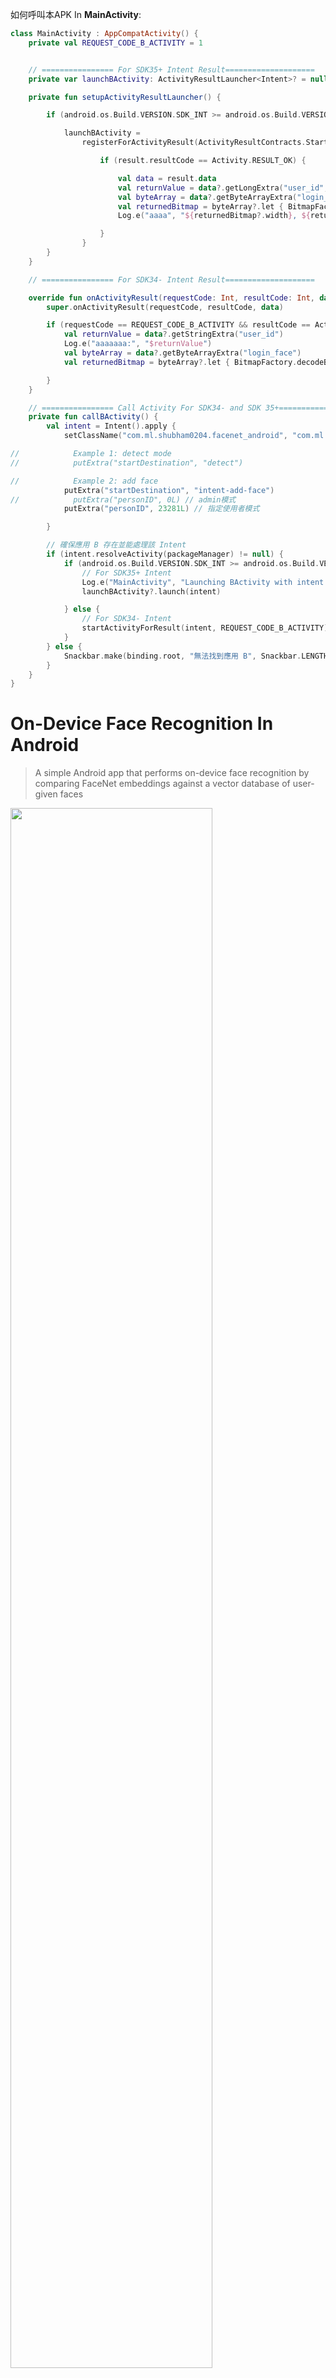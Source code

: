 

如何呼叫本APK
In **MainActivity**:
```Kotlin
class MainActivity : AppCompatActivity() {
    private val REQUEST_CODE_B_ACTIVITY = 1


    // ================ For SDK35+ Intent Result====================
    private var launchBActivity: ActivityResultLauncher<Intent>? = null

    private fun setupActivityResultLauncher() {

        if (android.os.Build.VERSION.SDK_INT >= android.os.Build.VERSION_CODES.R) {

            launchBActivity =
                registerForActivityResult(ActivityResultContracts.StartActivityForResult()) { result ->

                    if (result.resultCode == Activity.RESULT_OK) {

                        val data = result.data
                        val returnValue = data?.getLongExtra("user_id", 0)
                        val byteArray = data?.getByteArrayExtra("login_face")
                        val returnedBitmap = byteArray?.let { BitmapFactory.decodeByteArray(it, 0, byteArray.size) }
                        Log.e("aaaa", "${returnedBitmap?.width}, ${returnedBitmap?.height}")

                    }
                }
        }
    }

    // ================ For SDK34- Intent Result====================

    override fun onActivityResult(requestCode: Int, resultCode: Int, data: Intent?) {
        super.onActivityResult(requestCode, resultCode, data)

        if (requestCode == REQUEST_CODE_B_ACTIVITY && resultCode == Activity.RESULT_OK) {
            val returnValue = data?.getStringExtra("user_id")
            Log.e("aaaaaaa:", "$returnValue")
            val byteArray = data?.getByteArrayExtra("login_face")
            val returnedBitmap = byteArray?.let { BitmapFactory.decodeByteArray(it, 0, byteArray.size) }

        }
    }

    // ================ Call Activity For SDK34- and SDK 35+====================
    private fun callBActivity() {
        val intent = Intent().apply {
            setClassName("com.ml.shubham0204.facenet_android", "com.ml.shubham0204.facenet_android.MainActivity")

//            Example 1: detect mode
//            putExtra("startDestination", "detect")

//            Example 2: add face
            putExtra("startDestination", "intent-add-face")
//            putExtra("personID", 0L) // admin模式
            putExtra("personID", 23281L) // 指定使用者模式

        }

        // 確保應用 B 存在並能處理該 Intent
        if (intent.resolveActivity(packageManager) != null) {
            if (android.os.Build.VERSION.SDK_INT >= android.os.Build.VERSION_CODES.R) {
                // For SDK35+ Intent
                Log.e("MainActivity", "Launching BActivity with intent: $intent")
                launchBActivity?.launch(intent)

            } else {
                // For SDK34- Intent
                startActivityForResult(intent, REQUEST_CODE_B_ACTIVITY)
            }
        } else {
            Snackbar.make(binding.root, "無法找到應用 B", Snackbar.LENGTH_LONG).show()
        }
    }
}

```

# On-Device Face Recognition In Android 

> A simple Android app that performs on-device face recognition by comparing FaceNet embeddings against a vector database of user-given faces

<img src="https://github.com/user-attachments/assets/3a79776c-e5dd-48c3-8b84-6ec3eaf32d2f" width="80%"/>

<img src="https://github.com/user-attachments/assets/2bbdb033-e709-40f1-8326-1634768e5a3c" width="80%"/>

> Download the APK from the [Releases](https://github.com/shubham0204/OnDevice-Face-Recognition-Android/releases)

## Updates

* 2024-09: Add face-spoof detection which uses FASNet from [minivision-ai/Silent-Face-Anti-Spoofing](https://github.com/minivision-ai/Silent-Face-Anti-Spoofing)
* 2024-07: Add latency metrics on the main screen. It shows the time taken (in milliseconds) to perform face detection, face embedding and vector search.

## Goals

* Produce on-device face embeddings with FaceNet and use them to perform face recognition on a user-given set of images
* Store face-embedding and other metadata on-device and use vector-search to determine nearest-neighbors
* Use modern Android development practices and recommended architecture guidelines while maintaining code simplicity and modularity

## Setup

> Download the APK from the [Releases](https://github.com/shubham0204/OnDevice-Face-Recognition-Android/releases)

Clone the `main` branch,

```bash
$> git clone --depth=1 https://github.com/shubham0204/OnDevice-Face-Recognition-Android
```

Perform a Gradle sync, and run the application.

### Choosing the FaceNet model

The app provides two FaceNet models differing in the size of the embedding they provide. `facenet.tflite` outputs a 128-dimensional embedding and `facenet_512.tflite` a 512-dimensional embedding. In [FaceNet.kt](https://github.com/shubham0204/OnDevice-Face-Recognition-Android/blob/main/app/src/main/java/com/ml/shubham0204/facenet_android/domain/embeddings/FaceNet.kt), you may change the model by modifying the path of the TFLite model,

```kotlin
// facenet
interpreter =
    Interpreter(FileUtil.loadMappedFile(context, "facenet.tflite"), interpreterOptions)

// facenet-512
interpreter =
            Interpreter(FileUtil.loadMappedFile(context, "facenet_512.tflite"), interpreterOptions)
```

For change `embeddingDims` in the same file,

```kotlin
// facenet
private val embeddingDim = 128

// facenet-512
private val embeddingDim = 512
```

Then, in [DataModels.kt](https://github.com/shubham0204/OnDevice-Face-Recognition-Android/blob/main/app/src/main/java/com/ml/shubham0204/facenet_android/data/DataModels.kt), change the dimensions of the `faceEmbedding` attribute,

```kotlin
@Entity
data class FaceImageRecord(
    // primary-key of `FaceImageRecord`
    @Id var recordID: Long = 0,

    // personId is derived from `PersonRecord`
    @Index var personID: Long = 0,

    var personName: String = "",

    // the FaceNet-512 model provides a 512-dimensional embedding
    // the FaceNet model provides a 128-dimensional embedding
    @HnswIndex(dimensions = 512)
    var faceEmbedding: FloatArray = floatArrayOf()
)
```

## Working

![working](https://github.com/shubham0204/OnDevice-Face-Recognition-Android/assets/41076823/def3d020-e36a-44c6-b964-866786c36e3d)


We use the [FaceNet](https://arxiv.org/abs/1503.03832) model, which given a 160 * 160 cropped face image, produces an embedding of 128 or 512 elements capturing facial features that uniquely identify the face. We represent the embedding model as a function $M$ that accepts a cropped face image and returns a vector/embedding/list of FP numbers.

1. When users select an image, the app uses MLKit's `FaceDetector` to crop faces from the image. Each image is labelled with the person's name. See [`MLKitFaceDetector.kt`](https://github.com/shubham0204/OnDevice-Face-Recognition-Android/blob/main/app/src/main/java/com/ml/shubham0204/facenet_android/domain/face_detection/MLKitFaceDetector.kt).
2. Each cropped face is transformed into a vector/embedding with FaceNet. See [`FaceNet.kt`](https://github.com/shubham0204/OnDevice-Face-Recognition-Android/blob/main/app/src/main/java/com/ml/shubham0204/facenet_android/domain/embeddings/FaceNet.kt).
3. We store these face embeddings in a vector database, that enables a faster nearest-neighbor search.
4. Now, in the camera preview, for each frame, we perform face detection with MLKit's `FaceDetector` as in (1) and produce face embeddings for the face as in (2). We compare this face embedding (query vector) with those present in the vector database, and determines the name/label of the embedding (nearest-neighbor) closest to the query vector using cosine similarity.
5. The vector database performs a lossy compression on the embeddings stored in it, and hence the distance returned with the nearest-neighbor is also an estimate. Hence, we re-compute the cosine similarity between the nearest-neighbor vector and the query vector. See [`ImageVectorUseCase.kt`](https://github.com/shubham0204/OnDevice-Face-Recognition-Android/blob/main/app/src/main/java/com/ml/shubham0204/facenet_android/domain/ImageVectorUseCase.kt)

## Tools

1. [TensorFlow Lite](https://ai.google.dev/edge/lite) as a runtime to execute the FaceNet model
2. [Mediapipe Face Detection](https://ai.google.dev/edge/mediapipe/solutions/vision/face_detector/android) to crop faces from the image
3. [ObjectBox](https://objectbox.io) for on-device vector-store and NoSQL database

## Discussion

### Implementing face-liveness detection

> See [issue #1](https://github.com/shubham0204/OnDevice-Face-Recognition-Android/issues/1)

Face-liveness detection is the process of determining if the face captured in the camera frame is real or a spoof (photo, 3D model etc.). There are many techniques to perform face-liveness detection, the simplest ones being smile or wink detection. These are effective against static spoofs (pictures or 3D models) but do not hold for videos. 

While exploring the [deepface](https://github.com/serengil/deepface) library, I discovered that it had implemented an *anti-spoof* detection system using the PyTorch models from [Silent-Face-Anti-Spoofing](https://github.com/minivision-ai/Silent-Face-Anti-Spoofing) repository. It uses the combination of two models that operate on two different scales of the same image. The model is penalized for classification-loss (cross-entropy loss) and the difference between the Fourier transform and the intermediate features from the CNN.

The models used by the `deepface` library (same as in the `Silent-Face-Anti-Spoofing`) are in the PyTorch format. The project already uses the TFLite runtime for executing the FaceNet model, and adding any other DL runtime would lead to unnecessary bloating of the application. 

I converted the PT models to TFLite using this notebook: https://github.com/shubham0204/OnDevice-Face-Recognition-Android/blob/main/resources/Liveness_PT_Model_to_TF.ipynb

### How does this project differ from my earlier [`FaceRecognition_With_FaceNet_Android`](https://github.com/shubham0204/FaceRecognition_With_FaceNet_Android) project?

The [FaceRecognition_With_FaceNet_Android](https://github.com/shubham0204/FaceRecognition_With_FaceNet_Android) is a similar project initiated in 2020 and re-iterated several times since then. Here are the key similarities and differences with this project:

#### Similarities

1. Use FaceNet and FaceNet-512 models executed with TensorFlow Lite
2. Perform on-device face-recognition on a user-given dataset of images

#### Differences

1. Uses ObjectBox to store face embeddings and perform nearest-neighbor search.
2. Does not read a directory from the file-system, instead allows the user to select a group of photos and *label* them with name of a person
3. Considers only the nearest-neighbor to infer the identify of a person in the live camera-feed
4. Uses the Mediapipe Face Detector instead of MLKit
